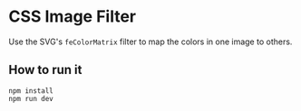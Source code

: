 # CSS Image Filter

Use the SVG's `feColorMatrix` filter to map the colors in one image to others.

## How to run it

```
npm install
npm run dev
```
